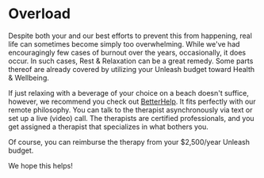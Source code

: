 # Overload

Despite both your and our best efforts to prevent this from happening, real life can sometimes become simply too overwhelming. While we've had encouragingly few cases of burnout over the years, occasionally, it does occur. In such cases, Rest & Relaxation can be a great remedy. Some parts thereof are already covered by utilizing your Unleash budget toward Health & Wellbeing.

If just relaxing with a beverage of your choice on a beach doesn't suffice, however, we recommend you check out [BetterHelp](https://www.betterhelp.com/). It fits perfectly with our remote philosophy. You can talk to the therapist asynchronously via text or set up a live (video) call. The therapists are certified professionals, and you get assigned a therapist that specializes in what bothers you.

Of course, you can reimburse the therapy from your $2,500/year Unleash budget.

We hope this helps!